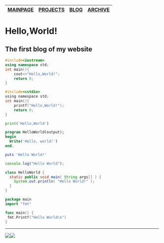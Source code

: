 | [MAINPAGE](https://find-nick.github.io/) | [PROJECTS](https://find-nick.github.io/projects) | [BLOG](https://find-nick.github.io/blog) | [ARCHIVE](https://find-nick.github.io/archive) |
| :--------------------------------------- | :----------------------------------------------- | :--------------------------------------- | ------------------------------------------------------------ |


# Hello,World!

## The first blog of my website

```c++
#include<iostream>
using namespace std;
int main(){
	cout<<"Hello,World!";
    return 0;
}
```

```c
#include<cstdio>
using namespace std;
int main(){
	printf("Hello,World!");
    return 0;
}
```

```python
print('Hello,World')
```

```pascal
program HelloWorld(output);
begin
  Write('Hello, world!')
end.
```

```ruby
puts 'Hello World!'
```

```javascript
console.log("Hello World");
```

```java
class HelloWorld {
  static public void main( String args[] ) {
    System.out.println( "Hello World!" );
  }
}
```

```go
package main
import "fmt"

func main() {
 fmt.Printf("Hello World\n")
}
```



---

![](https://img.shields.io/badge/MADE%20WITH-MARKDOWN-lightgrey)![](https://img.shields.io/badge/BULIT%20WITH-%E2%9D%A4%EF%B8%8F%E2%80%8DLOVE-red)